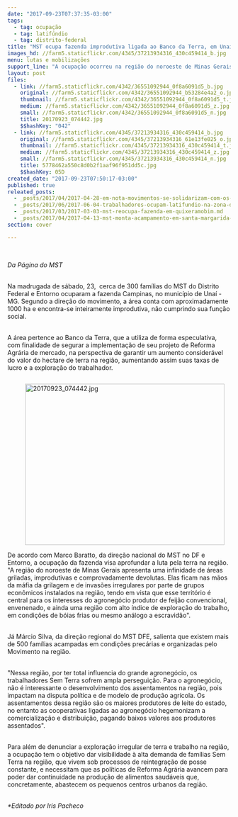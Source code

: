 ```yaml
---
date: "2017-09-23T07:37:35-03:00"
tags:
  - tag: ocupação
  - tag: latifúndio
  - tag: distrito-federal
title: "MST ocupa fazenda improdutiva ligada ao Banco da Terra, em Unaí"
images_hd: //farm5.staticflickr.com/4345/37213934316_430c459414_b.jpg
menu: lutas e mobilizações
support_line: "A ocupação ocorreu na região do noroeste de Minas Gerais, onde apresenta uma infinidade de áreas griladas, improdutivas e devolutas. "
layout: post
files:
  - link: //farm5.staticflickr.com/4342/36551092944_0f8a6091d5_b.jpg
    original: //farm5.staticflickr.com/4342/36551092944_b53284e4a2_o.jpg
    thumbnail: //farm5.staticflickr.com/4342/36551092944_0f8a6091d5_t.jpg
    medium: //farm5.staticflickr.com/4342/36551092944_0f8a6091d5_z.jpg
    small: //farm5.staticflickr.com/4342/36551092944_0f8a6091d5_n.jpg
    title: 20170923_074442.jpg
    $$hashKey: "042"
  - link: //farm5.staticflickr.com/4345/37213934316_430c459414_b.jpg
    original: //farm5.staticflickr.com/4345/37213934316_61e13fe025_o.jpg
    thumbnail: //farm5.staticflickr.com/4345/37213934316_430c459414_t.jpg
    medium: //farm5.staticflickr.com/4345/37213934316_430c459414_z.jpg
    small: //farm5.staticflickr.com/4345/37213934316_430c459414_n.jpg
    title: 5778462a550c8d0b2f1aaf96f951dd5c.jpg
    $$hashKey: 05D
created_date: "2017-09-23T07:50:17-03:00"
published: true
releated_posts:
  - _posts/2017/04/2017-04-28-em-nota-movimentos-se-solidarizam-com-os-trabalhadores-e-trabalhadoras-rurais-de-acu.md
  - _posts/2017/06/2017-06-04-trabalhadores-ocupam-latifundio-na-zona-da-mata-mineira.md
  - _posts/2017/03/2017-03-03-mst-reocupa-fazenda-em-quixeramobim.md
  - _posts/2017/04/2017-04-13-mst-monta-acampamento-em-santa-margarida-do-sul-no-rs.md
section: cover

---
```

<p>&nbsp;</p>

<p><em>Da P&aacute;gina do MST&nbsp;</em></p>

<p><br />
Na madrugada de s&aacute;bado, 23, &nbsp;cerca de 300 fam&iacute;lias do MST do Distrito Federal e Entorno ocuparam a fazenda Campinas, no munic&iacute;pio de Una&iacute; - MG. Segundo a dire&ccedil;&atilde;o do movimento, a &aacute;rea conta com aproximadamente 1000 ha&nbsp;e encontra-se inteiramente improdutiva, n&atilde;o cumprindo sua fun&ccedil;&atilde;o social.&nbsp;</p>

<p><br />
A &aacute;rea pertence ao Banco da Terra, que a utiliza de forma especulativa, com finalidade de segurar a implementa&ccedil;&atilde;o de seu projeto de Reforma Agr&aacute;ria de mercado, na perspectiva de garantir um aumento consider&aacute;vel do valor do hectare de terra na regi&atilde;o, aumentando assim suas taxas de lucro e a explora&ccedil;&atilde;o do trabalhador.</p>

<figure class="image" style="float:left"><img alt="20170923_074442.jpg" height="364" src="//farm5.staticflickr.com/4342/36551092944_0f8a6091d5_b.jpg" width="450" />
<figcaption></figcaption>
</figure>

<p><br />
De acordo com Marco Baratto, da dire&ccedil;&atilde;o nacional do MST no DF e Entorno, a ocupa&ccedil;&atilde;o da fazenda visa aprofundar a luta pela terra na regi&atilde;o. &quot;A regi&atilde;o do noroeste de Minas Gerais apresenta uma infinidade de &aacute;reas griladas, improdutivas e comprovadamente devolutas. Elas ficam nas m&atilde;os da m&aacute;fia da grilagem e de invas&otilde;es irregulares por parte de grupos econ&ocirc;micos instalados na regi&atilde;o, tendo em vista que esse territ&oacute;rio &eacute; central para os interesses do agroneg&oacute;cio produtor de feij&atilde;o convencional, envenenado, e ainda uma regi&atilde;o com alto &iacute;ndice de explora&ccedil;&atilde;o do trabalho, em condi&ccedil;&otilde;es de b&oacute;ias frias ou mesmo an&aacute;logo a escravid&atilde;o&quot;.</p>

<p><br />
J&aacute; M&aacute;rcio Silva, da dire&ccedil;&atilde;o regional do MST DFE, salienta que existem&nbsp;mais de 500 fam&iacute;lias acampadas&nbsp;em condi&ccedil;&otilde;es prec&aacute;rias e&nbsp;organizadas pelo Movimento na regi&atilde;o.</p>

<p><br />
&quot;Nessa regi&atilde;o, por ter total influencia do grande agroneg&oacute;cio, os trabalhadores Sem Terra sofrem ampla persegui&ccedil;&atilde;o. Para o agroneg&oacute;cio, n&atilde;o &eacute; interessante o desenvolvimento dos assentamentos na regi&atilde;o, pois impactam na disputa pol&iacute;tica e de modelo de produ&ccedil;&atilde;o agr&iacute;cola. Os assentamentos dessa regi&atilde;o s&atilde;o os maiores produtores de leite do estado, no entanto as cooperativas ligadas ao agroneg&oacute;cio hegemonizam a comercializa&ccedil;&atilde;o e distribui&ccedil;&atilde;o, pagando baixos valores aos produtores assentados&quot;.&nbsp;</p>

<p><br />
Para al&eacute;m de denunciar a explora&ccedil;&atilde;o irregular de terra e trabalho na regi&atilde;o, a ocupa&ccedil;&atilde;o tem o objetivo dar visibilidade &agrave;&nbsp;alta demanda de fam&iacute;lias Sem Terra na regi&atilde;o, que vivem sob processos de reintegra&ccedil;&atilde;o de posse constante, e necessitam que as pol&iacute;ticas de Reforma Agr&aacute;ria avancem para poder dar continuidade na produ&ccedil;&atilde;o de alimentos saud&aacute;veis que, concretamente, abastecem os pequenos centros urbanos da regi&atilde;o.</p>

<p><br />
<em>*Editado por Iris Pacheco</em></p>
